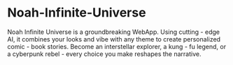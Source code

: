 # Noah-Infinite-Universe
Noah Infinite Universe is a groundbreaking WebApp. Using cutting - edge AI, it combines your looks and vibe with any theme to create personalized comic - book stories. Become an interstellar explorer, a kung - fu legend, or a cyberpunk rebel - every choice you make reshapes the narrative.
